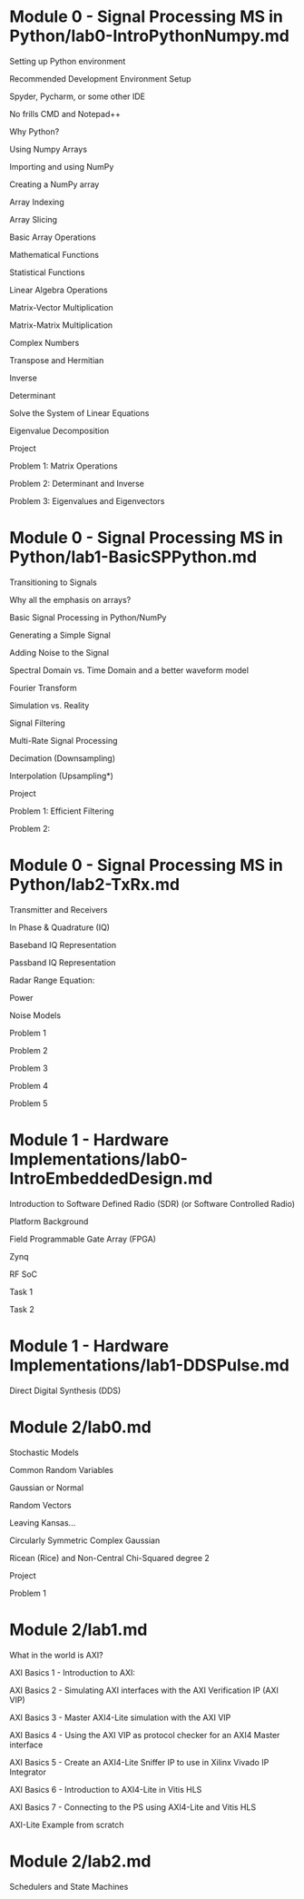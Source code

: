 # Module 0 - Signal Processing MS in Python/lab0-IntroPythonNumpy.md

Setting up Python environment

Recommended Development Environment Setup

Spyder, Pycharm, or some other IDE

No frills CMD and Notepad++

Why Python?

Using Numpy Arrays

Importing and using NumPy

Creating a NumPy array

Array Indexing

Array Slicing

Basic Array Operations

Mathematical Functions

Statistical Functions

Linear Algebra Operations

Matrix-Vector Multiplication

Matrix-Matrix Multiplication

Complex Numbers

Transpose and Hermitian

Inverse

Determinant

Solve the System of Linear Equations 

Eigenvalue Decomposition

Project 

Problem 1: Matrix Operations

Problem 2: Determinant and Inverse

Problem 3: Eigenvalues and Eigenvectors

# Module 0 - Signal Processing MS in Python/lab1-BasicSPPython.md

Transitioning to Signals

Why all the emphasis on arrays?

Basic Signal Processing in Python/NumPy

Generating a Simple Signal

Adding Noise to the Signal

Spectral Domain vs. Time Domain and a better waveform model

Fourier Transform

Simulation vs. Reality

Signal Filtering

Multi-Rate Signal Processing

Decimation (Downsampling)

Interpolation (Upsampling*)

Project

Problem 1: Efficient Filtering

Problem 2: 

# Module 0 - Signal Processing MS in Python/lab2-TxRx.md

Transmitter and Receivers

In Phase & Quadrature (IQ)

Baseband IQ Representation

Passband IQ Representation

Radar Range Equation:

Power

Noise Models

Problem 1

Problem 2

Problem 3

Problem 4

Problem 5

# Module 1 - Hardware Implementations/lab0-IntroEmbeddedDesign.md

Introduction to Software Defined Radio (SDR) (or Software Controlled Radio)

Platform Background

Field Programmable Gate Array (FPGA)

Zynq

RF SoC

Task 1

Task 2

# Module 1 - Hardware Implementations/lab1-DDSPulse.md

Direct Digital Synthesis (DDS)

# Module 2/lab0.md

Stochastic Models

Common Random Variables

Gaussian or Normal

Random Vectors

Leaving Kansas...

Circularly Symmetric Complex Gaussian

Ricean (Rice) and Non-Central Chi-Squared degree 2

Project

Problem 1

# Module 2/lab1.md

What in the world is AXI?

AXI Basics 1 - Introduction to AXI:

AXI Basics 2 - Simulating AXI interfaces with the AXI Verification IP (AXI VIP)

AXI Basics 3 - Master AXI4-Lite simulation with the AXI VIP

AXI Basics 4 - Using the AXI VIP as protocol checker for an AXI4 Master interface

AXI Basics 5 - Create an AXI4-Lite Sniffer IP to use in Xilinx Vivado IP Integrator

AXI Basics 6 - Introduction to AXI4-Lite in Vitis HLS

AXI Basics 7 - Connecting to the PS using AXI4-Lite and Vitis HLS

AXI-Lite Example from scratch 

# Module 2/lab2.md

Schedulers and State Machines

